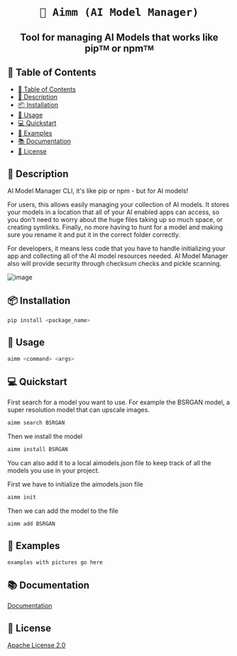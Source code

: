 <div align="center">
  
# `🤖 Aimm (AI Model Manager)`
## **Tool for managing AI Models that works like pip<sup><sub>TM</sub></sup> or npm<sup><sub>TM</sub></sup>**

</div>

## 📖 Table of Contents

- [📖 Table of Contents](#-table-of-contents)
- [📝 Description](#-description)
- [📦 Installation](#-installation)
- [📃 Usage](#-usage)
- [💻 Quickstart](#-quickstart)
- [📒 Examples](#-examples)
- [📚 Documentation](#-documentation)
- [📜 License](#-license)

## 📝 Description

AI Model Manager CLI, it's like pip or npm - but for AI models!

For users, this allows easily managing your collection of AI models. It stores your models in a location that all of your AI enabled apps can access, so you don't need to worry about the huge files taking up so much space, or creating symlinks. Finally, no more having to hunt for a model and making sure you rename it and put it in the correct folder correctly. 

For developers, it means less code that you have to handle initializing your app and collecting all of the AI model resources needed. AI Model Manager also will provide security through checksum checks and pickle scanning.

![image](https://user-images.githubusercontent.com/654993/205424825-a50d913d-0168-4d87-844f-ef376a3c8164.png)

## 📦 Installation

```bash
pip install <package_name>
```

## 📝 Usage

```bash
aimm <command> <args>
```

## 💻 Quickstart

First search for a model you want to use. For example the BSRGAN model, a super resolution model that can upscale images.

```bash
aimm search BSRGAN
```

Then we install the model

```bash
aimm install BSRGAN
```

You can also add it to a local aimodels.json file to keep track of all the models you use in your project.


First we have to initialize the aimodels.json file


```bash
aimm init
```

Then we can add the model to the file

```bash
aimm add BSRGAN
```


## 📒 Examples

```bash
examples with pictures go here
```

## 📚 Documentation

[Documentation](https://docs.aimodels.org)

## 📜 License

[Apache License 2.0](./LICENSE.md)
